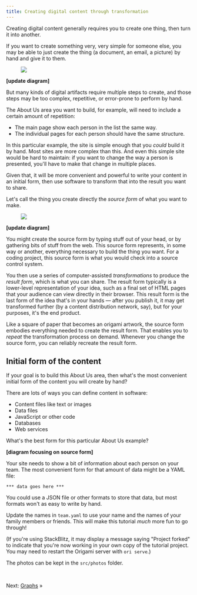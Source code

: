 ```yaml
---
title: Creating digital content through transformation
---
```


Creating digital content generally requires you to create one thing, then turn it into another.

If you want to create something very, very simple for someone else, you may be able to just create the thing (a document, an email, a picture) by hand and give it to them.

<figure>
  <img src="/assets/illustrations/artifact.svg">
</figure>

**[update diagram]**

But many kinds of digital artifacts require multiple steps to create, and those steps may be too complex, repetitive, or error-prone to perform by hand.

The About Us area you want to build, for example, will need to include a certain amount of repetition:

- The main page show each person in the list the same way.
- The individual pages for each person should have the same structure.

In this particular example, the site is simple enough that you _could_ build it by hand. Most sites are more complex than this. And even this simple site would be hard to maintain: if you want to change the way a person is presented, you'll have to make that change in multiple places.

Given that, it will be more convenient and powerful to write your content in an initial form, then use software to transform that into the result you want to share.

Let's call the thing you create directly the _source form_ of what you want to make.

<figure>
  <img src="/assets/illustrations/sourceAndResult.svg">
</figure>

**[update diagram]**

You might create the source form by typing stuff out of your head, or by gathering bits of stuff from the web. This source form represents, in some way or another, everything necessary to build the thing you want. For a coding project, this source form is what you would check into a source control system.

You then use a series of computer-assisted _transformations_ to produce the _result form_, which is what you can share. The result form typically is a lower-level representation of your idea, such as a final set of HTML pages that your audience can view directly in their browser. This result form is the last form of the idea that's in your hands — after you publish it, it may get transformed further (by a content distribution network, say), but for your purposes, it's the end product.

Like a square of paper that becomes an origami artwork, the source form embodies everything needed to create the result form. That enables you to _repeat_ the transformation process on demand. Whenever you change the source form, you can reliably recreate the result form.

## Initial form of the content

If your goal is to build this About Us area, then what's the most convenient initial form of the content you will create by hand?

There are lots of ways you can define content in software:

- Content files like text or images
- Data files
- JavaScript or other code
- Databases
- Web services

What's the best form for this particular About Us example?

**[diagram focusing on source form]**

Your site needs to show a bit of information about each person on your team. The most convenient form for that amount of data might be a YAML file:

```
*** data goes here ***
```

You could use a JSON file or other formats to store that data, but most formats won't as easy to write by hand.

<span class="tutorialStep"></span> Update the names in `team.yaml` to use your name and the names of your family members or friends. This will make this tutorial _much_ more fun to go through!

(If you're using StackBlitz, it may display a message saying "Project forked" to indicate that you're now working in your own copy of the tutorial project. You may need to restart the Origami server with `ori serve`.)

The photos can be kept in the `src/photos` folder.

&nbsp;

Next: [Graphs](intro2.html) »
